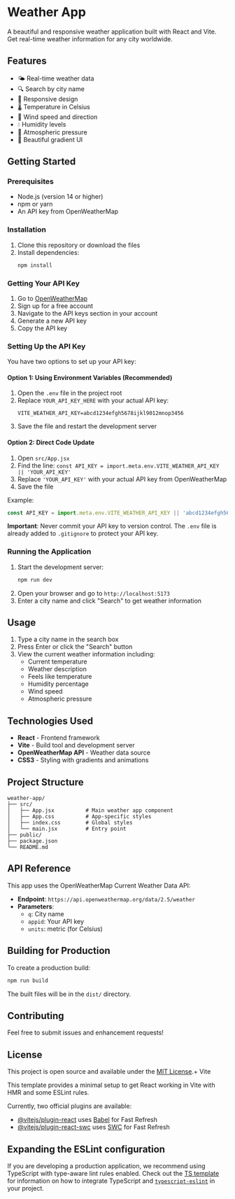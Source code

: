 # Weather App

A beautiful and responsive weather application built with React and Vite. Get real-time weather information for any city worldwide.

## Features

- 🌤️ Real-time weather data
- 🔍 Search by city name
- 📱 Responsive design
- 🌡️ Temperature in Celsius
- 💨 Wind speed and direction
- 💧 Humidity levels
- 🔄 Atmospheric pressure
- 🎨 Beautiful gradient UI

## Getting Started

### Prerequisites

- Node.js (version 14 or higher)
- npm or yarn
- An API key from OpenWeatherMap

### Installation

1. Clone this repository or download the files
2. Install dependencies:
   ```bash
   npm install
   ```

### Getting Your API Key

1. Go to [OpenWeatherMap](https://openweathermap.org/api)
2. Sign up for a free account
3. Navigate to the API keys section in your account
4. Generate a new API key
5. Copy the API key

### Setting Up the API Key

You have two options to set up your API key:

#### Option 1: Using Environment Variables (Recommended)
1. Open the `.env` file in the project root
2. Replace `YOUR_API_KEY_HERE` with your actual API key:
   ```
   VITE_WEATHER_API_KEY=abcd1234efgh5678ijkl9012mnop3456
   ```
3. Save the file and restart the development server

#### Option 2: Direct Code Update
1. Open `src/App.jsx`
2. Find the line: `const API_KEY = import.meta.env.VITE_WEATHER_API_KEY || 'YOUR_API_KEY'`
3. Replace `'YOUR_API_KEY'` with your actual API key from OpenWeatherMap
4. Save the file

Example:
```javascript
const API_KEY = import.meta.env.VITE_WEATHER_API_KEY || 'abcd1234efgh5678ijkl9012mnop3456'
```

**Important**: Never commit your API key to version control. The `.env` file is already added to `.gitignore` to protect your API key.

### Running the Application

1. Start the development server:
   ```bash
   npm run dev
   ```
2. Open your browser and go to `http://localhost:5173`
3. Enter a city name and click "Search" to get weather information

## Usage

1. Type a city name in the search box
2. Press Enter or click the "Search" button
3. View the current weather information including:
   - Current temperature
   - Weather description
   - Feels like temperature
   - Humidity percentage
   - Wind speed
   - Atmospheric pressure

## Technologies Used

- **React** - Frontend framework
- **Vite** - Build tool and development server
- **OpenWeatherMap API** - Weather data source
- **CSS3** - Styling with gradients and animations

## Project Structure

```
weather-app/
├── src/
│   ├── App.jsx          # Main weather app component
│   ├── App.css          # App-specific styles
│   ├── index.css        # Global styles
│   └── main.jsx         # Entry point
├── public/
├── package.json
└── README.md
```

## API Reference

This app uses the OpenWeatherMap Current Weather Data API:
- **Endpoint**: `https://api.openweathermap.org/data/2.5/weather`
- **Parameters**: 
  - `q`: City name
  - `appid`: Your API key
  - `units`: metric (for Celsius)

## Building for Production

To create a production build:

```bash
npm run build
```

The built files will be in the `dist/` directory.

## Contributing

Feel free to submit issues and enhancement requests!

## License

This project is open source and available under the [MIT License](LICENSE).+ Vite

This template provides a minimal setup to get React working in Vite with HMR and some ESLint rules.

Currently, two official plugins are available:

- [@vitejs/plugin-react](https://github.com/vitejs/vite-plugin-react/blob/main/packages/plugin-react) uses [Babel](https://babeljs.io/) for Fast Refresh
- [@vitejs/plugin-react-swc](https://github.com/vitejs/vite-plugin-react/blob/main/packages/plugin-react-swc) uses [SWC](https://swc.rs/) for Fast Refresh

## Expanding the ESLint configuration

If you are developing a production application, we recommend using TypeScript with type-aware lint rules enabled. Check out the [TS template](https://github.com/vitejs/vite/tree/main/packages/create-vite/template-react-ts) for information on how to integrate TypeScript and [`typescript-eslint`](https://typescript-eslint.io) in your project.
